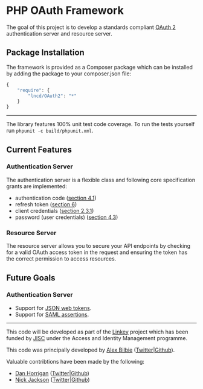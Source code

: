 # PHP OAuth Framework

The goal of this project is to develop a standards compliant [OAuth 2](http://tools.ietf.org/wg/oauth/draft-ietf-oauth-v2/) authentication server and resource server.

## Package Installation

The framework is provided as a Composer package which can be installed by adding the package to your composer.json file:

```javascript
{
	"require": {
		"lncd/OAuth2": "*"
	}
}
```

---

The library features 100% unit test code coverage. To run the tests yourself run `phpunit -c build/phpunit.xml`.

## Current Features

### Authentication Server

The authentication server is a flexible class and following core specification grants are implemented:

* authentication code ([section 4.1](http://tools.ietf.org/html/rfc6749#section-4.1))
* refresh token ([section 6](http://tools.ietf.org/html/rfc6749#section-6))
* client credentials ([section 2.3.1](http://tools.ietf.org/html/rfc6749#section-2.3.1))
* password (user credentials) ([section 4.3](http://tools.ietf.org/html/rfc6749#section-4.3))

### Resource Server

The resource server allows you to secure your API endpoints by checking for a valid OAuth access token in the request and ensuring the token has the correct permission to access resources.

## Future Goals

### Authentication Server

* Support for [JSON web tokens](http://tools.ietf.org/wg/oauth/draft-ietf-oauth-json-web-token/).
* Support for [SAML assertions](http://tools.ietf.org/wg/oauth/draft-ietf-oauth-saml2-bearer/).

---

This code will be developed as part of the [Linkey](http://linkey.blogs.lincoln.ac.uk) project which has been funded by [JISC](http://jisc.ac.uk) under the Access and Identity Management programme.

This code was principally developed by [Alex Bilbie](http://alexbilbie.com/) ([Twitter](https://twitter.com/alexbilbie)|[Github](https://github.com/alexbilbie)).

Valuable contribtions have been made by the following:

* [Dan Horrigan](http://dandoescode.com) ([Twitter](https://twitter.com/dandoescode)|[Github](https://github.com/dandoescode))
* [Nick Jackson](http://nickjackson.me) ([Twitter](https://twitter.com/jacksonj04)|[Github](https://github.com/jacksonj04))